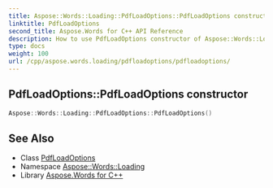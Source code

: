 ```yaml
---
title: Aspose::Words::Loading::PdfLoadOptions::PdfLoadOptions constructor
linktitle: PdfLoadOptions
second_title: Aspose.Words for C++ API Reference
description: How to use PdfLoadOptions constructor of Aspose::Words::Loading::PdfLoadOptions class in C++.
type: docs
weight: 100
url: /cpp/aspose.words.loading/pdfloadoptions/pdfloadoptions/
---
```

## PdfLoadOptions::PdfLoadOptions constructor




```cpp
Aspose::Words::Loading::PdfLoadOptions::PdfLoadOptions()
```

## See Also

* Class [PdfLoadOptions](../)
* Namespace [Aspose::Words::Loading](../../)
* Library [Aspose.Words for C++](../../../)
